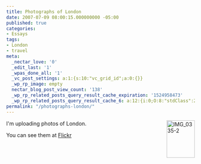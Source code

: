 ```yaml
---
title: Photographs of London
date: 2007-07-09 08:00:15.000000000 -05:00
published: true
categories:
- Essays
tags:
- London
- travel
meta:
  _nectar_love: '0'
  _edit_last: '1'
  _wpas_done_all: '1'
  _vc_post_settings: a:1:{s:10:"vc_grid_id";a:0:{}}
  _wp_rp_image: empty
  nectar_blog_post_view_count: '138'
  _wp_rp_related_posts_query_result_cache_expiration: '1524958473'
  _wp_rp_related_posts_query_result_cache_6: a:12:{i:0;O:8:"stdClass":2:{s:7:"post_id";s:4:"4419";s:5:"score";s:17:"90.87816201643469";}i:1;O:8:"stdClass":2:{s:7:"post_id";s:4:"4418";s:5:"score";s:17:"90.87816201643469";}i:2;O:8:"stdClass":2:{s:7:"post_id";s:4:"4417";s:5:"score";s:17:"90.87816201643469";}i:3;O:8:"stdClass":2:{s:7:"post_id";s:4:"4414";s:5:"score";s:17:"90.87816201643469";}i:4;O:8:"stdClass":2:{s:7:"post_id";s:4:"4413";s:5:"score";s:17:"48.02699214437227";}i:5;O:8:"stdClass":2:{s:7:"post_id";s:4:"4407";s:5:"score";s:17:"42.13811418566789";}i:6;O:8:"stdClass":2:{s:7:"post_id";s:4:"4415";s:5:"score";s:18:"41.235739471169225";}i:7;O:8:"stdClass":2:{s:7:"post_id";s:4:"4411";s:5:"score";s:18:"41.235739471169225";}i:8;O:8:"stdClass":2:{s:7:"post_id";s:4:"4410";s:5:"score";s:18:"41.235739471169225";}i:9;O:8:"stdClass":2:{s:7:"post_id";s:4:"4409";s:5:"score";s:17:"40.76850976880063";}i:10;O:8:"stdClass":2:{s:7:"post_id";s:3:"860";s:5:"score";s:18:"35.346861512464834";}i:11;O:8:"stdClass":2:{s:7:"post_id";s:4:"4437";s:5:"score";s:17:"33.97725709559757";}}
permalink: "/photographs-london/"
---
```

<p><a href="http://www.flickr.com/photos/eaglechris/750039291/" title="Photo Sharing"><img align="right" src="{{ site.baseurl }}/posts/2007/07/750039291_4174c5987a_t.jpg" width="75" height="100" alt="IMG_0335-2" /></a>I'm uploading photos of London.</p>
<p>You can see them at <a href="http://www.flickr.com/photos/eaglechris/">Flickr</a></p>
